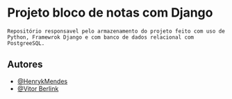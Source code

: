 # Projeto bloco de notas com Django
    Repositório responsavel pelo armazenamento do projeto feito com uso de
    Python, Framewrok Django e com banco de dados relacional com PostgreeSQL.
## Autores
- [@HenrykMendes](https://github.com/HenrykMendes)
- [@Vitor Berlink](https://github.com/VitorBRLK)

